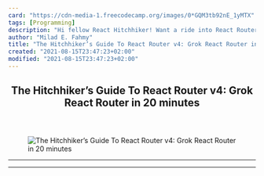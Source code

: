 ```yaml
---
card: "https://cdn-media-1.freecodecamp.org/images/0*GQM3tb92nE_1yMTX"
tags: [Programming]
description: "Hi fellow React Hitchhiker! Want a ride into React Router? Ju"
author: "Milad E. Fahmy"
title: "The Hitchhiker’s Guide To React Router v4: Grok React Router in 20 minutes"
created: "2021-08-15T23:47:23+02:00"
modified: "2021-08-15T23:47:23+02:00"
---
```

<div class="site-wrapper">
<main id="site-main" class="site-main outer">
<div class="inner">
<article class="post-full post tag-programming tag-coding tag-react tag-tech tag-tutorial ">
<header class="post-full-header">
<h1 class="post-full-title">The Hitchhiker’s Guide To React Router v4: Grok React Router in 20 minutes</h1>
</header>
<figure class="post-full-image">
<picture>
<source media="(max-width: 700px)" sizes="1px" srcset="data:image/gif;base64,R0lGODlhAQABAIAAAAAAAP///yH5BAEAAAAALAAAAAABAAEAAAIBRAA7 1w">
<source media="(min-width: 701px)" sizes="(max-width: 800px) 400px,
(max-width: 1170px) 700px,
1400px" srcset="https://cdn-media-1.freecodecamp.org/images/0*GQM3tb92nE_1yMTX 300w,
https://cdn-media-1.freecodecamp.org/images/0*GQM3tb92nE_1yMTX 600w,
https://cdn-media-1.freecodecamp.org/images/0*GQM3tb92nE_1yMTX 1000w,
https://cdn-media-1.freecodecamp.org/images/0*GQM3tb92nE_1yMTX 2000w">
<img onerror="this.style.display='none'" src="https://cdn-media-1.freecodecamp.org/images/0*GQM3tb92nE_1yMTX" alt="The Hitchhiker’s Guide To React Router v4: Grok React Router in 20 minutes">
</picture>
</figure>
<section class="post-full-content">
<div class="post-content">
</div>
<hr>
<hr>
</section>
</article>
</div>
</main>
</div>
<!-- Google Tag Manager (noscript) -->
<!-- End Google Tag Manager (noscript) -->
